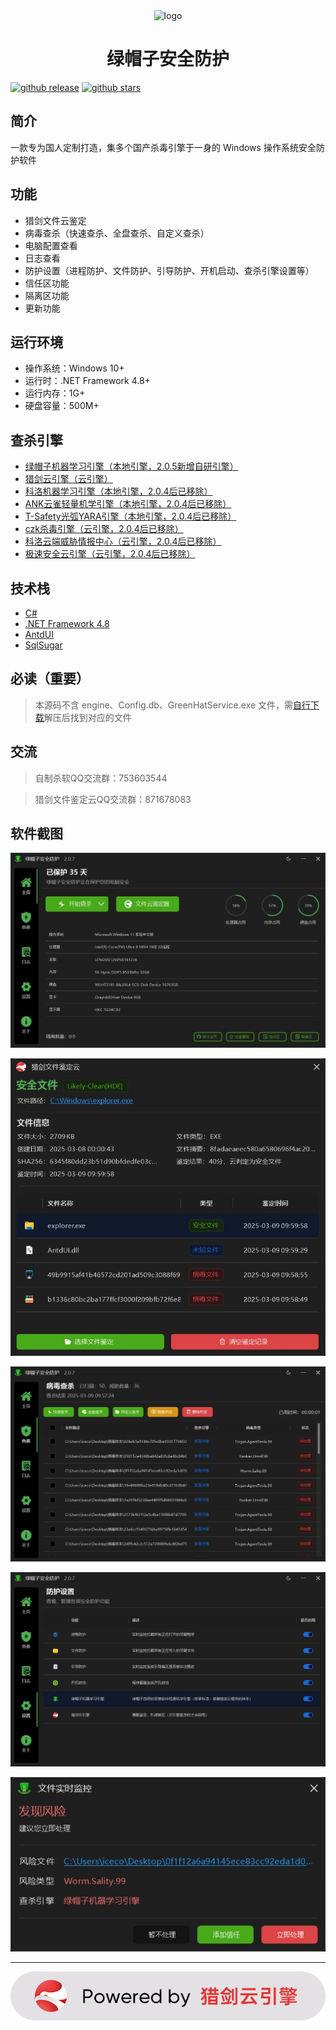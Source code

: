 <div align="center">
  <img alt="logo" width="120" height="120" src="./icon.ico">
  <h1>绿帽子安全防护</h1>
</div>

[![github release](https://img.shields.io/github/v/release/xiangyongjun/GreenHat?style=flat)](https://github.com/xiangyongjun/GreenHat/releases)
[![github stars](https://img.shields.io/github/stars/xiangyongjun/GreenHat?style=flat)](https://github.com/xiangyongjun/GreenHat/stargazers)

## 简介
一款专为国人定制打造，集多个国产杀毒引擎于一身的 Windows 操作系统安全防护软件

## 功能
* 猎剑文件云鉴定
* 病毒查杀（快速查杀、全盘查杀、自定义查杀）
* 电脑配置查看
* 日志查看
* 防护设置（进程防护、文件防护、引导防护、开机启动、查杀引擎设置等）
* 信任区功能
* 隔离区功能
* 更新功能

## 运行环境
* 操作系统：Windows 10+
* 运行时：.NET Framework 4.8+
* 运行内存：1G+
* 硬盘容量：500M+

## 查杀引擎
* [绿帽子机器学习引擎（本地引擎，2.0.5新增自研引擎）](https://github.com/xiangyongjun/GreenHat)
* [猎剑云引擎（云引擎）](https://www.virusmark.com)
* [科洛机器学习引擎（本地引擎，2.0.4后已移除）](https://github.com/kelomina/KoloVirusDetector_ML)
* [ANK云雀轻量机学引擎（本地引擎，2.0.4后已移除）](https://www.ankml.top)
* [T-Safety光弧YARA引擎（本地引擎，2.0.4后已移除）](https://space.bilibili.com/3493145551571279)
* [czk杀毒引擎（云引擎，2.0.4后已移除）](https://weilai.szczk.top/api/#introduction)
* [科洛云端威胁情报中心（云引擎，2.0.4后已移除）](https://github.com/kelomina/KoloVirusDetector_ML)
* [极速安全云引擎（云引擎，2.0.4后已移除）](https://www.hkts.fun)

## 技术栈
* [C#](https://learn.microsoft.com/zh-cn/dotnet/csharp)
* [.NET Framework 4.8](https://dotnet.microsoft.com/zh-cn/download/dotnet-framework/net48)
* [AntdUI](https://github.com/AntdUI/AntdUI)
* [SqlSugar](https://github.com/DotNetNext/SqlSugar)

## 必读（重要）
> 本源码不含 engine、Config.db、GreenHatService.exe 文件，需[自行下载](https://github.com/xiangyongjun/GreenHat/releases)解压后找到对应的文件

## 交流
> 自制杀软QQ交流群：753603544

> 猎剑文件鉴定云QQ交流群：871678083

## 软件截图
![Alt](./Images/1.png)

![Alt](./Images/2.png)

![Alt](./Images/3.png)

![Alt](./Images/4.png)

![Alt](./Images/5.png)

---

![Alt](./Images/6.png)